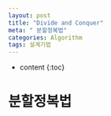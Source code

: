 ```yaml
---
layout: post
title: "Divide and Conquer"
meta: " 분할정복법"
categories: Algorithm
tags: 설계기법
---
```




* content
{:toc}
# 분할정복법

